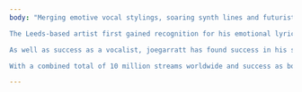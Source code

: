 ```yaml
---
body: "Merging emotive vocal stylings, soaring synth lines and futuristic dream pop production since his beginning back in 2016, joegarratt is one to watch.

The Leeds-based artist first gained recognition for his emotional lyricism and vocal stylings, featuring as a vocalist alongside artists such as Leowi, Tisoki, Oliverse, Tom Budin, Tom Wilson, Debris and more. These collaborations then went on to receive support worldwide from artists such as Diplo, Tiesto and The Chainsmokers.

As well as success as a vocalist, joegarratt has found success in his solo work, with tracks such as Depressed, Stressed, but Fuck It, I’m Blessed (2017), and Dreams Don’t Last (So Long) (2018) receiving over a million streams each and counting.

With a combined total of 10 million streams worldwide and success as both a collaborator and a solo artist, joegarratt is proving to be a transparent and transcendent artist in his field."

---
```

